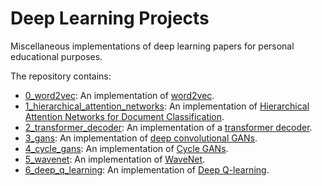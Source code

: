# Deep Learning Projects
Miscellaneous implementations of deep learning papers for personal educational purposes.

The repository contains:
* [0\_word2vec](0_word2vec): An implementation of [word2vec](https://arxiv.org/pdf/1310.4546.pdf).
* [1\_hierarchical\_attention\_networks](1_hierarchical_attention_networks): An implementation of [Hierarchical Attention Networks for Document Classification](https://www.cs.cmu.edu/~./hovy/papers/16HLT-hierarchical-attention-networks.pdf).
* [2\_transformer\_decoder](2_transformer_decoder): An implementation of a [transformer decoder](https://arxiv.org/pdf/1801.10198.pdf).
* [3\_gans](3_gans): An implementation of [deep convolutional GANs](https://arxiv.org/pdf/1511.06434.pdf).
* [4\_cycle\_gans](4_cycle_gans): An implementation of [Cycle GANs](https://arxiv.org/pdf/1703.10593.pdf).
* [5\_wavenet](5_wavenet): An implementation of [WaveNet](https://arxiv.org/pdf/1609.03499.pdf).
* [6\_deep\_q\_learning](6_deep_q_learning): An implementation of [Deep Q-learning](https://storage.googleapis.com/deepmind-media/dqn/DQNNaturePaper.pdf).